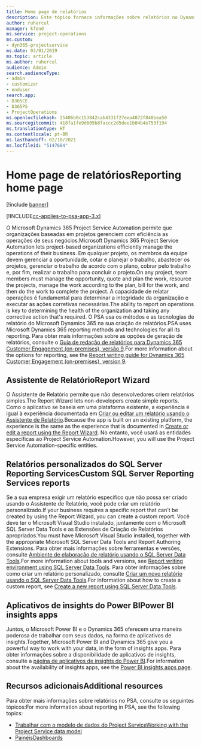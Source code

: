 ```yaml
---
title: Home page de relatórios
description: Este tópico fornece informações sobre relatórios no Dynamics 365 Project Service Automation.
author: ruhercul
manager: kfend
ms.service: project-operations
ms.custom:
- dyn365-projectservice
ms.date: 03/01/2019
ms.topic: article
ms.author: ruhercul
audience: Admin
search.audienceType:
- admin
- customizer
- enduser
search.app:
- D365CE
- D365PS
- ProjectOperations
ms.openlocfilehash: 25486b0c153842cab4331f27eea4872f848bea50
ms.sourcegitcommit: 418fa1fe9d605b8faccc2d5dee1b04b4e753f194
ms.translationtype: HT
ms.contentlocale: pt-BR
ms.lasthandoff: 02/10/2021
ms.locfileid: "5147684"
---
```

# <a name="reporting-home-page"></a><span data-ttu-id="fac5e-103">Home page de relatórios</span><span class="sxs-lookup"><span data-stu-id="fac5e-103">Reporting home page</span></span>

[!include [banner](../includes/psa-now-project-operations.md)]

[!INCLUDE[cc-applies-to-psa-app-3.x](../includes/cc-applies-to-psa-app-3x.md)]

<span data-ttu-id="fac5e-104">O Microsoft Dynamics 365 Project Service Automation permite que organizações baseadas em projetos gerenciem com eficiência as operações de seus negócios.</span><span class="sxs-lookup"><span data-stu-id="fac5e-104">Microsoft Dynamics 365 Project Service Automation lets project-based organizations efficiently manage the operations of their business.</span></span> <span data-ttu-id="fac5e-105">Em qualquer projeto, os membros da equipe devem gerenciar a oportunidade, cotar e planejar o trabalho, abastecer os projetos, gerenciar o trabalho de acordo com o plano, cobrar pelo trabalho e, por fim, realizar o trabalho para concluir o projeto.</span><span class="sxs-lookup"><span data-stu-id="fac5e-105">On any project, team members must manage the opportunity, quote and plan the work, resource the projects, manage the work according to the plan, bill for the work, and then do the work to complete the project.</span></span> <span data-ttu-id="fac5e-106">A capacidade de relatar operações é fundamental para determinar a integridade da organização e executar as ações corretivas necessárias.</span><span class="sxs-lookup"><span data-stu-id="fac5e-106">The ability to report on operations is key to determining the health of the organization and taking any corrective action that's required.</span></span> <span data-ttu-id="fac5e-107">O PSA usa os métodos e as tecnologias de relatório do Microsoft Dynamics 365 na sua criação de relatórios.</span><span class="sxs-lookup"><span data-stu-id="fac5e-107">PSA uses Microsoft Dynamics 365 reporting methods and technologies for all its reporting.</span></span> <span data-ttu-id="fac5e-108">Para obter mais informações sobre as opções de geração de relatórios, consulte o [Guia de redação de relatórios para Dynamics 365 Customer Engagement (on-premises), versão 9](https://docs.microsoft.com/dynamics365/customerengagement/on-premises/analytics/reporting-analytics-with-dynamics-365).</span><span class="sxs-lookup"><span data-stu-id="fac5e-108">For more information about the options for reporting, see the [Report writing guide for Dynamics 365 Customer Engagement (on-premises), version 9](https://docs.microsoft.com/dynamics365/customerengagement/on-premises/analytics/reporting-analytics-with-dynamics-365).</span></span>

## <a name="report-wizard"></a><span data-ttu-id="fac5e-109">Assistente de Relatório</span><span class="sxs-lookup"><span data-stu-id="fac5e-109">Report Wizard</span></span>

<span data-ttu-id="fac5e-110">O Assistente de Relatório permite que não desenvolvedores criem relatórios simples.</span><span class="sxs-lookup"><span data-stu-id="fac5e-110">The Report Wizard lets non-developers create simple reports.</span></span> <span data-ttu-id="fac5e-111">Como o aplicativo se baseia em uma plataforma existente, a experiência é igual à experiência documentada em [Criar ou editar um relatório usando o Assistente de Relatório](https://docs.microsoft.com/dynamics365/customerengagement/on-premises/basics/create-edit-copy-report-wizard).</span><span class="sxs-lookup"><span data-stu-id="fac5e-111">Because the app is built on an existing platform, the experience is the same as the experience that is documented in [Create or edit a report using the Report Wizard](https://docs.microsoft.com/dynamics365/customerengagement/on-premises/basics/create-edit-copy-report-wizard).</span></span> <span data-ttu-id="fac5e-112">No entanto, você usará as entidades específicas ao Project Service Automation.</span><span class="sxs-lookup"><span data-stu-id="fac5e-112">However, you will use the Project Service Automation-specific entities.</span></span>

## <a name="custom-sql-server-reporting-services-reports"></a><span data-ttu-id="fac5e-113">Relatórios personalizados do SQL Server Reporting Services</span><span class="sxs-lookup"><span data-stu-id="fac5e-113">Custom SQL Server Reporting Services reports</span></span>

<span data-ttu-id="fac5e-114">Se a sua empresa exigir um relatório específico que não possa ser criado usando o Assistente de Relatório, você pode criar um relatório personalizado.</span><span class="sxs-lookup"><span data-stu-id="fac5e-114">If your business requires a specific report that can't be created by using the Report Wizard, you can create a custom report.</span></span> <span data-ttu-id="fac5e-115">Você deve ter o Microsoft Visual Studio instalado, juntamente com o Microsoft SQL Server Data Tools e as Extensões de Criação de Relatórios apropriados.</span><span class="sxs-lookup"><span data-stu-id="fac5e-115">You must have Microsoft Visual Studio installed, together with the appropriate Microsoft SQL Server Data Tools and Report Authoring Extensions.</span></span> <span data-ttu-id="fac5e-116">Para obter mais informações sobre ferramentas e versões, consulte [Ambiente de elaboração de relatório usando o SQL Server Data Tools](https://docs.microsoft.com/dynamics365/customerengagement/on-premises/analytics/report-writing-environment-using-sql-server-data-tools).</span><span class="sxs-lookup"><span data-stu-id="fac5e-116">For more information about tools and versions, see [Report writing environment using SQL Server Data Tools](https://docs.microsoft.com/dynamics365/customerengagement/on-premises/analytics/report-writing-environment-using-sql-server-data-tools).</span></span> <span data-ttu-id="fac5e-117">Para obter informações sobre como criar um relatório personalizado, consulte [Criar um novo relatório usando o SQL Server Data Tools](https://docs.microsoft.com/dynamics365/customerengagement/on-premises/analytics/create-a-new-report-using-sql-server-data-tools).</span><span class="sxs-lookup"><span data-stu-id="fac5e-117">For information about how to create a custom report, see [Create a new report using SQL Server Data Tools](https://docs.microsoft.com/dynamics365/customerengagement/on-premises/analytics/create-a-new-report-using-sql-server-data-tools).</span></span>

## <a name="power-bi-insights-apps"></a><span data-ttu-id="fac5e-118">Aplicativos de insights do Power BI</span><span class="sxs-lookup"><span data-stu-id="fac5e-118">Power BI insights apps</span></span>

<span data-ttu-id="fac5e-119">Juntos, o Microsoft Power BI e o Dynamics 365 oferecem uma maneira poderosa de trabalhar com seus dados, na forma de aplicativos de insights.</span><span class="sxs-lookup"><span data-stu-id="fac5e-119">Together, Microsoft Power BI and Dynamics 365 give you a powerful way to work with your data, in the form of insights apps.</span></span> <span data-ttu-id="fac5e-120">Para obter informações sobre a disponibilidade de aplicativos de insights, consulte a [página de aplicativos de insights do Power BI](https://powerbi.microsoft.com/power-bi-insights-apps/).</span><span class="sxs-lookup"><span data-stu-id="fac5e-120">For information about the availability of insights apps, see the [Power BI insights apps page](https://powerbi.microsoft.com/power-bi-insights-apps/).</span></span>


## <a name="additional-resources"></a><span data-ttu-id="fac5e-121">Recursos adicionais</span><span class="sxs-lookup"><span data-stu-id="fac5e-121">Additional resources</span></span>
<span data-ttu-id="fac5e-122">Para obter mais informações sobre relatórios no PSA, consulte os seguintes tópicos:</span><span class="sxs-lookup"><span data-stu-id="fac5e-122">For more information about reporting in PSA, see the following topics:</span></span>

- [<span data-ttu-id="fac5e-123">Trabalhar com o modelo de dados do Project Service</span><span class="sxs-lookup"><span data-stu-id="fac5e-123">Working with the Project Service data model</span></span>](reports-working-project-service-data-model.md)
- [<span data-ttu-id="fac5e-124">Painéis</span><span class="sxs-lookup"><span data-stu-id="fac5e-124">Dashboards</span></span>](reports-dashboards.md)

